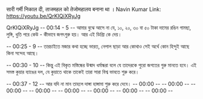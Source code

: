 सारी गर्मी निकाल दी, ताजमहल को तेजोमहालय बनाना था । Navin Kumar
Link: https://youtu.be/QrKIQiXRyJg

QrKIQiXRyJg
-- 00:14 - 5 -- আমার বুঝে আসে না যে, ১০, ২০, ৩০ বা ৫০ টাকা দামের রঙিন গামছা, লুঙ্গি, ধুতি পরে কেউ - কীভাবে জগৎগুরু হয়। আর এই ডিগ্রিা কে দেয়।

-- 00:25 - 9 -- তারচাইতে মজার কথা হচ্ছে ভারত, নেপাল ছাড়া আর কোথাও সেই অর্থে কোন হিন্দুই আছে কিনা সন্দেহ আছে।

-- 00:30 - 10 -- কিন্তু এই বিকৃত মস্তিষ্কের উন্মাদ ধর্মান্ধরা বলে যে তাদেরকে পুরো জগতের গুরু মানতে হবে। এই সমস্ত কুয়ার ব্যাঙের দল, যে কুয়াতে থাকে তাকেই তারা সারা বিশ্ব ভাবতে শুরু করে।

-- 00:37 - 12 -- আর যদি না মান তাহলে দাঙ্গা হাঙ্গামা শুরু করে দেবে।
-- 00:00 --
-- 00:00 --
-- 00:00 --
-- 00:00 --
-- 00:00 --
-- 00:00 --
-- 00:00 --
-- 00:00 --
